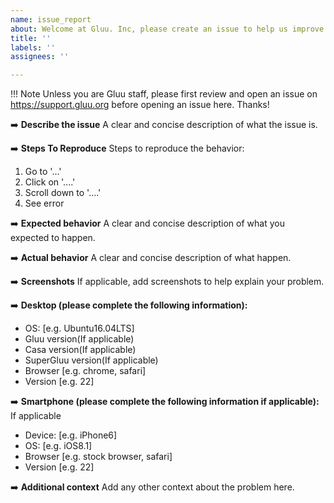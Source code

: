 ```yaml
---
name: issue_report
about: Welcome at Gluu. Inc, please create an issue to help us improve
title: ''
labels: ''
assignees: ''

---
```


!!! Note 
Unless you are Gluu staff, please first review and open an issue on https://support.gluu.org before opening an issue here. Thanks!

:arrow_right: **Describe the issue**
A clear and concise description of what the issue is.

:arrow_right: **Steps To Reproduce**
Steps to reproduce the behavior:
1. Go to '...'
2. Click on '....'
3. Scroll down to '....'
4. See error

:arrow_right: **Expected behavior**
A clear and concise description of what you expected to happen.

:arrow_right: **Actual behavior**
A clear and concise description of what happen.

:arrow_right: **Screenshots**
If applicable, add screenshots to help explain your problem.

:arrow_right: **Desktop (please complete the following information):**
 - OS: [e.g. Ubuntu16.04LTS]
 - Gluu version(If applicable)
 - Casa version(If applicable)
 - SuperGluu version(If applicable)
 - Browser [e.g. chrome, safari]
 - Version [e.g. 22]

:arrow_right: **Smartphone (please complete the following information if applicable):**
If applicable
 - Device: [e.g. iPhone6]
 - OS: [e.g. iOS8.1]
 - Browser [e.g. stock browser, safari]
 - Version [e.g. 22]

:arrow_right: **Additional context**
Add any other context about the problem here.
